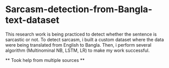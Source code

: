 # Sarcasm-detection-from-Bangla-text-dataset

This research work is being practiced to detect whether the sentence is sarcastic or not.
To detect sarcasm, i built a custom dataset where the data were being translated from English to Bangla.
Then, i perform several algorithm (Multinominal NB, LSTM, LR) to make my work successful.





** Took help from multiple sources **
